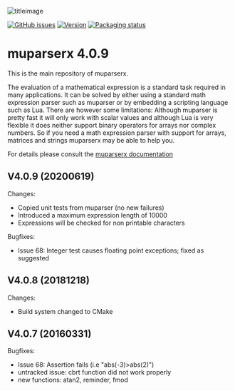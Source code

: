 ![titleimage](http://beltoforion.de/en/muparserx/images/muparserx.jpg)

[![GitHub issues](https://img.shields.io/github/issues/beltoforion/muparserx.svg?maxAge=360)](https://github.com/beltoforion/muparserx/issues)
[![Version](https://img.shields.io/github/release/beltoforion/muparserx.svg?maxAge=360)](https://github.com/beltoforion/muparserx/blob/master/CHANGELOG)
[![Packaging status](https://repology.org/badge/tiny-repos/muparserx.svg)](https://repology.org/project/muparserx/versions)
<!-- [![License](https://img.shields.io/github/license/beltoforion/muparserx.svg?maxAge=360000)](https://github.com/beltoforion/muparserx/blob/master/License.md) -->

muparserx 4.0.9
===========================

This is the main repository of muparserx. 

The evaluation of a mathematical expression is a standard task required in many applications. It can be solved by either using a standard math expression parser such as muparser or by embedding a scripting language such as Lua. There are however some limitations: Although muparser is pretty fast it will only work with scalar values and although Lua is very flexible it does neither support binary operators for arrays nor complex numbers. So if you need a math expression parser with support for arrays, matrices and strings muparserx may be able to help you.

For details please consult the [muparserx documentation](https://beltoforion.de/article.php?a=muparserx)

V4.0.9 (20200619)
-----------------
Changes:
  - Copied unit tests from muparser (no new failures)
  - Introduced a maximum expression length of 10000
  - Expressions will be checked for non printable characters
  
Bugfixes:
  - Issue 68: 	Integer test causes floating point exceptions; fixed as suggested

V4.0.8 (20181218)
-----------------
Changes:
  - Build system changed to CMake

V4.0.7 (20160331)
-----------------
Bugfixes:
  - Issue 68: 	Assertion fails (i.e "abs(-3)>abs(2)")
  - untracked issue: cbrt function did not work properly
  - new functions: atan2, reminder, fmod


